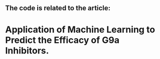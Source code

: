## The code is related to the article: 
# Application of Machine Learning to Predict the Efficacy of G9a Inhibitors.
